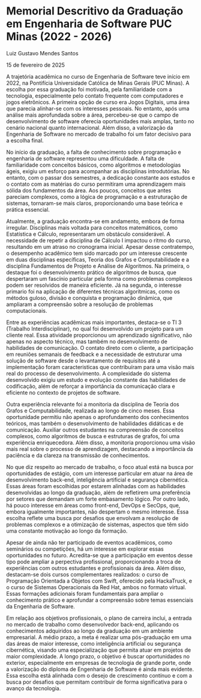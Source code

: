 # Memorial Descritivo da Graduação em Engenharia de Software PUC Minas (2022 - 2026)

Luiz Gustavo Mendes Santos

15 de fevereiro de 2025

A trajetória acadêmica no curso de Engenharia de Software teve início em 2022, na Pontifícia Universidade Católica de Minas Gerais (PUC Minas). A escolha por essa graduação foi motivada, pela familiaridade com a tecnologia, especialmente pelo contato frequente com computadores e jogos eletrônicos. A primeira opção de curso era Jogos Digitais, uma área que parecia alinhar-se com os interesses pessoais. No entanto, após uma análise mais aprofundada sobre a área, percebeu-se que o campo de desenvolvimento de software oferecia oportunidades mais amplas, tanto no cenário nacional quanto internacional. Além disso, a valorização da Engenharia de Software no mercado de trabalho foi um fator decisivo para a escolha final.

No início da graduação, a falta de conhecimento sobre programação e engenharia de software representou uma dificuldade. A falta de familiaridade com conceitos básicos, como algoritmos e metodologias ágeis, exigiu um esforço para acompanhar as disciplinas introdutórias. No entanto, com o passar dos semestres, a dedicação constante aos estudos e o contato com as matérias do curso permitiram uma aprendizagem mais sólida dos fundamentos da área. Aos poucos, conceitos que antes pareciam complexos, como a lógica de programação e a estruturação de sistemas, tornaram-se mais claros, proporcionando uma base teórica e prática essencial.

Atualmente, a graduação encontra-se em andamento, embora de forma irregular. Disciplinas mais voltada para conceitos matemáticos, como Estatística e Cálculo, representaram um obstáculo considerável. A necessidade de repetir a disciplina de Cálculo I impactou o ritmo do curso, resultando em um atraso no cronograma inicial. Apesar desse contratempo, o desempenho acadêmico tem sido marcado por um interesse crescente em duas disciplinas específicas, Teoria dos Grafos e Computabilidade e a disciplina Fundamentos de Projeto e Análise de Algoritmos. Na primeira, o destaque foi o desenvolvimento prático de algoritmos de busca, que despertaram um fascínio particular pela forma como problemas complexos podem ser resolvidos de maneira eficiente. Já na segunda, o interesse primario foi na aplicação de diferentes técnicas algorítmicas, como os métodos guloso, divisão e conquista e programação dinâmica, que ampliaram a compreensão sobre a resolução de problemas computacionais.

Entre as experiências acadêmicas mais importantes, destaca-se o TI 3 (Trabalho Interdisciplinar), no qual foi desenvolvido um projeto para um cliente real. Essa atividade proporcionou um aprendizado significativo, não apenas no aspecto técnico, mas também no desenvolvimento de habilidades de comunicação. O contato direto com o cliente, a participação em reuniões semanais de feedback e a necessidade de estruturar uma solução de software desde o levantamento de requisitos até a implementação foram caracteristicas que contribuíram para uma visão mais real do processo de desenvolvimento. A complexidade do sistema desenvolvido exigiu um estudo e evolução constante das habilidades de codificação, além de reforçar a importância da comunicação clara e eficiente no contexto de projetos de software.

Outra experiência relevante foi a monitoria da disciplina de Teoria dos Grafos e Computabilidade, realizada ao longo de cinco meses. Essa oportunidade permitiu não apenas o aprofundamento dos conhecimentos teóricos, mas também o desenvolvimento de habilidades didáticas e de comunicação. Auxiliar outros estudantes na compreensão de conceitos complexos, como algoritmos de busca e estruturas de grafos, foi uma experiência enriquecedora. Além disso, a monitoria proporcionou uma visão mais real sobre o processo de aprendizagem, destacando a importância da paciência e da clareza na transmissão de conhecimentos.

No que diz respeito ao mercado de trabalho, o foco atual está na busca por oportunidades de estágio, com um interesse particular em atuar na área de desenvolvimento back-end, inteligência artificial e segurança cibernética. Essas áreas foram escolhidas por estarem alinhadas com as habilidades desenvolvidas ao longo da graduação, além de refletirem uma preferência por setores que demandam um forte embasamento lógico. Por outro lado, há pouco interesse em áreas como front-end, DevOps e SecOps, que, embora igualmente importantes, não despertam o mesmo interesse. Essa escolha reflete uma busca por desafios que envolvam a resolução de problemas complexos e a otimização de sistemas, aspectos que têm sido uma constante motivação ao longo da formação.

Apesar de ainda não ter participado de eventos acadêmicos, como seminários ou competições, há um interesse em explorar essas oportunidades no futuro. Acredita-se que a participação em eventos desse tipo pode ampliar a perpectiva profissional, proporcionando a troca de experiências com outros estudantes e profissionais da área. Além disso, destacam-se dois cursos complementares realizados: o curso de Programação Orientada a Objetos com Swift, oferecido pela HackaTruck, e o curso de Sistemas Operacionais da Red Hat, ambos no formato virtual. Essas formações adicionais foram fundamentais para ampliar o conhecimento prático e aprofundar a compreensão sobre temas essenciais da Engenharia de Software.

Em relação aos objetivos profissionais, o plano de carreira inclui, a entrada no mercado de trabalho como desenvolvedor back-end, aplicando os conhecimentos adquiridos ao longo da graduação em um ambiente empresarial. A médio prazo, a meta é realizar uma pós-graduação em uma das áreas de maior interesse, como inteligência artificial ou segurança cibernética, visando uma especialização que permita atuar em projetos de maior complexidade. A longo prazo, o objetivo é buscar oportunidades no exterior, especialmente em empresas de tecnologia de grande porte, onde a valorização do diploma de Engenharia de Software é ainda mais evidente. Essa escolha está alinhada com o desejo de crescimento contínuo e com a busca por desafios que permitam contribuir de forma significativa para o avanço da tecnologia.
